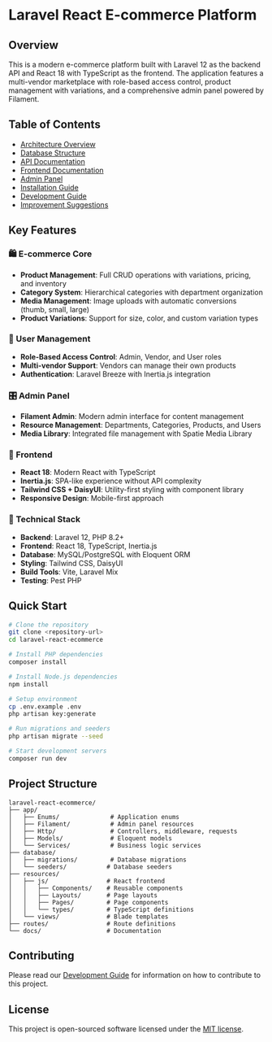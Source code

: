 # Laravel React E-commerce Platform

## Overview

This is a modern e-commerce platform built with Laravel 12 as the backend API and React 18 with TypeScript as the frontend. The application features a multi-vendor marketplace with role-based access control, product management with variations, and a comprehensive admin panel powered by Filament.

## Table of Contents

-   [Architecture Overview](./ARCHITECTURE.md)
-   [Database Structure](./DATABASE.md)
-   [API Documentation](./API.md)
-   [Frontend Documentation](./FRONTEND.md)
-   [Admin Panel](./ADMIN.md)
-   [Installation Guide](./INSTALLATION.md)
-   [Development Guide](./DEVELOPMENT.md)
-   [Improvement Suggestions](./IMPROVEMENTS.md)

## Key Features

### 🛍️ E-commerce Core

-   **Product Management**: Full CRUD operations with variations, pricing, and inventory
-   **Category System**: Hierarchical categories with department organization
-   **Media Management**: Image uploads with automatic conversions (thumb, small, large)
-   **Product Variations**: Support for size, color, and custom variation types

### 👥 User Management

-   **Role-Based Access Control**: Admin, Vendor, and User roles
-   **Multi-vendor Support**: Vendors can manage their own products
-   **Authentication**: Laravel Breeze with Inertia.js integration

### 🎛️ Admin Panel

-   **Filament Admin**: Modern admin interface for content management
-   **Resource Management**: Departments, Categories, Products, and Users
-   **Media Library**: Integrated file management with Spatie Media Library

### 🎨 Frontend

-   **React 18**: Modern React with TypeScript
-   **Inertia.js**: SPA-like experience without API complexity
-   **Tailwind CSS + DaisyUI**: Utility-first styling with component library
-   **Responsive Design**: Mobile-first approach

### 🔧 Technical Stack

-   **Backend**: Laravel 12, PHP 8.2+
-   **Frontend**: React 18, TypeScript, Inertia.js
-   **Database**: MySQL/PostgreSQL with Eloquent ORM
-   **Styling**: Tailwind CSS, DaisyUI
-   **Build Tools**: Vite, Laravel Mix
-   **Testing**: Pest PHP

## Quick Start

```bash
# Clone the repository
git clone <repository-url>
cd laravel-react-ecommerce

# Install PHP dependencies
composer install

# Install Node.js dependencies
npm install

# Setup environment
cp .env.example .env
php artisan key:generate

# Run migrations and seeders
php artisan migrate --seed

# Start development servers
composer run dev
```

## Project Structure

```
laravel-react-ecommerce/
├── app/
│   ├── Enums/              # Application enums
│   ├── Filament/           # Admin panel resources
│   ├── Http/               # Controllers, middleware, requests
│   ├── Models/             # Eloquent models
│   └── Services/           # Business logic services
├── database/
│   ├── migrations/         # Database migrations
│   └── seeders/           # Database seeders
├── resources/
│   ├── js/                # React frontend
│   │   ├── Components/    # Reusable components
│   │   ├── Layouts/       # Page layouts
│   │   ├── Pages/         # Page components
│   │   └── types/         # TypeScript definitions
│   └── views/             # Blade templates
├── routes/                # Route definitions
└── docs/                  # Documentation
```

## Contributing

Please read our [Development Guide](./DEVELOPMENT.md) for information on how to contribute to this project.

## License

This project is open-sourced software licensed under the [MIT license](https://opensource.org/licenses/MIT).
